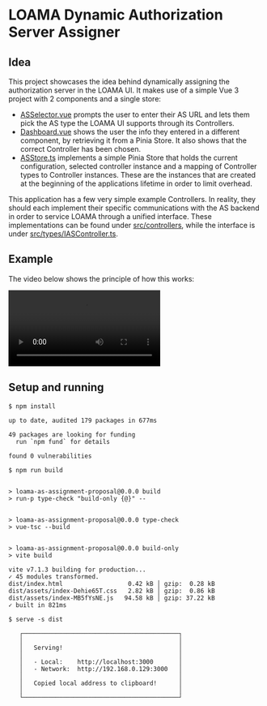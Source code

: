 # LOAMA Dynamic Authorization Server Assigner

## Idea

This project showcases the idea behind dynamically assigning the authorization server in the LOAMA UI.
It makes use of a simple Vue 3 project with 2 components and a single store:

- [ASSelector.vue](./src/components/ASSelector.vue) prompts the user to enter their AS URL and lets them pick the AS type the LOAMA UI supports through its Controllers.
- [Dashboard.vue](./src/components/Dashboard.vue) shows the user the info they entered in a different component, by retrieving it from a Pinia Store. It also shows that the correct Controller has been chosen.
- [ASStore.ts](./src/stores/ASStore.ts) implements a simple Pinia Store that holds the current configuration, selected controller instance and a mapping of Controller types to Controller instances. These are the instances that are created at the beginning of the applications lifetime in order to limit overhead.

This application has a few very simple example Controllers. In reality, they should each implement their specific communications with the AS backend in order to service LOAMA through a unified interface. These implementations can be found under [src/controllers](./src/controllers), while the interface is under [src/types/IASController.ts](./src/types/IASController.ts).

## Example

The video below shows the principle of how this works:

<video controls src="https://github.com/bramcomyn/loama-as-assignment-proposal/blob/main/assets/ldaa.mp4" title="[![LDAA showcase video](./assets/ldaa.mp4)](./assets/)"></video>

## Setup and running

```shell-session
$ npm install

up to date, audited 179 packages in 677ms

49 packages are looking for funding
  run `npm fund` for details

found 0 vulnerabilities

$ npm run build


> loama-as-assignment-proposal@0.0.0 build
> run-p type-check "build-only {@}" --


> loama-as-assignment-proposal@0.0.0 type-check
> vue-tsc --build


> loama-as-assignment-proposal@0.0.0 build-only
> vite build

vite v7.1.3 building for production...
✓ 45 modules transformed.
dist/index.html                  0.42 kB │ gzip:  0.28 kB
dist/assets/index-Dehie65T.css   2.82 kB │ gzip:  0.86 kB
dist/assets/index-MB5fYsNE.js   94.58 kB │ gzip: 37.22 kB
✓ built in 821ms

$ serve -s dist

   ┌───────────────────────────────────────────┐
   │                                           │
   │   Serving!                                │
   │                                           │
   │   - Local:    http://localhost:3000       │
   │   - Network:  http://192.168.0.129:3000   │
   │                                           │
   │   Copied local address to clipboard!      │
   │                                           │
   └───────────────────────────────────────────┘


```
